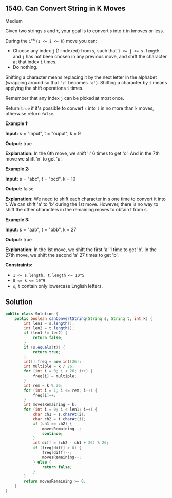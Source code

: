 ## 1540\. Can Convert String in K Moves

Medium

Given two strings `s` and `t`, your goal is to convert `s` into `t` in `k`moves or less.

During the <code>i<sup>th</sup></code> (`1 <= i <= k`) move you can:

*   Choose any index `j` (1-indexed) from `s`, such that `1 <= j <= s.length` and `j` has not been chosen in any previous move, and shift the character at that index `i` times.
*   Do nothing.

Shifting a character means replacing it by the next letter in the alphabet (wrapping around so that `'z'` becomes `'a'`). Shifting a character by `i` means applying the shift operations `i` times.

Remember that any index `j` can be picked at most once.

Return `true` if it's possible to convert `s` into `t` in no more than `k` moves, otherwise return `false`.

**Example 1:**

**Input:** s = "input", t = "ouput", k = 9

**Output:** true

**Explanation:** In the 6th move, we shift 'i' 6 times to get 'o'. And in the 7th move we shift 'n' to get 'u'.

**Example 2:**

**Input:** s = "abc", t = "bcd", k = 10

**Output:** false

**Explanation:** We need to shift each character in s one time to convert it into t. We can shift 'a' to 'b' during the 1st move. However, there is no way to shift the other characters in the remaining moves to obtain t from s.

**Example 3:**

**Input:** s = "aab", t = "bbb", k = 27

**Output:** true

**Explanation:** In the 1st move, we shift the first 'a' 1 time to get 'b'. In the 27th move, we shift the second 'a' 27 times to get 'b'.

**Constraints:**

*   `1 <= s.length, t.length <= 10^5`
*   `0 <= k <= 10^9`
*   `s`, `t` contain only lowercase English letters.

## Solution

```java
public class Solution {
    public boolean canConvertString(String s, String t, int k) {
        int len1 = s.length();
        int len2 = t.length();
        if (len1 != len2) {
            return false;
        }
        if (s.equals(t)) {
            return true;
        }
        int[] freq = new int[26];
        int multiple = k / 26;
        for (int i = 0; i < 26; i++) {
            freq[i] = multiple;
        }
        int rem = k % 26;
        for (int i = 1; i <= rem; i++) {
            freq[i]++;
        }
        int movesRemaining = k;
        for (int i = 0; i < len1; i++) {
            char ch1 = s.charAt(i);
            char ch2 = t.charAt(i);
            if (ch1 == ch2) {
                movesRemaining--;
                continue;
            }
            int diff = (ch2 - ch1 + 26) % 26;
            if (freq[diff] > 0) {
                freq[diff]--;
                movesRemaining--;
            } else {
                return false;
            }
        }
        return movesRemaining >= 0;
    }
}
```
